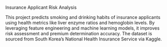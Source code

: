 Insurance Applicant Risk Analysis

This project predicts smoking and drinking habits of insurance applicants using health metrics like liver enzyme ratios and hemoglobin levels. By leveraging feature engineering and machine learning models, it improves risk assessment and premium determination accuracy. The dataset is sourced from South Korea’s National Health Insurance Service via Kaggle.
